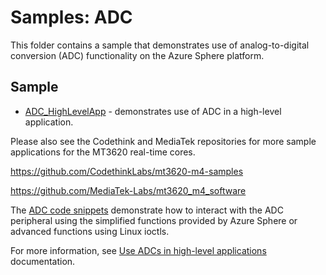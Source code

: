 # Samples: ADC

This folder contains a sample that demonstrates use of analog-to-digital conversion (ADC) functionality on the Azure Sphere platform.

## Sample

 * [ADC_HighLevelApp](ADC_HighLevelApp/) - demonstrates use of ADC in a high-level application.
 
Please also see the Codethink and MediaTek repositories for more sample applications for the MT3620
real-time cores.

https://github.com/CodethinkLabs/mt3620-m4-samples

https://github.com/MediaTek-Labs/mt3620_m4_software


The [ADC code snippets](https://github.com/Azure/azure-sphere-samples/tree/master/CodeSnippets/Peripherals/ADC) demonstrate how to interact with the ADC peripheral using the simplified functions provided by Azure Sphere or advanced functions using Linux ioctls.

For more information, see [Use ADCs in high-level applications](https://docs.microsoft.com/azure-sphere/app-development/adc) documentation.